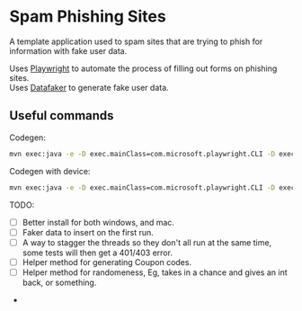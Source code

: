 # Spam Phishing Sites

A template application used to spam sites that are trying to phish for information with fake user data.

Uses [Playwright](https://playwright.dev/) to automate the process of filling out forms on phishing sites.\
Uses [Datafaker](https://github.com/datafaker-net/datafaker) to generate fake user data.

## Useful commands

Codegen:

```bash
mvn exec:java -e -D exec.mainClass=com.microsoft.playwright.CLI -D exec.args="codegen"
```

Codegen with device:

```bash
mvn exec:java -e -D exec.mainClass=com.microsoft.playwright.CLI -D exec.args='codegen --device="iPhone 13" playwright.dev'
```


TODO:
- [ ] Better install for both windows, and mac.
- [ ] Faker data to insert on the first run.
- [ ] A way to stagger the threads so they don't all run at the same time, some tests will then get a 401/403 error.
- [ ] Helper method for generating Coupon codes.
- [ ] Helper method for randomeness, Eg, takes in a chance and gives an int back, or something.
- 